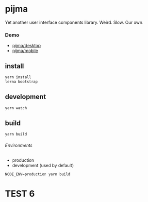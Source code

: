 # pijma
Yet another user interface components library. Weird. Slow. Our own.

### Demo
* [pijma/desktop](https://qiwi.github.io/pijma/desktop)
* [pijma/mobile](https://qiwi.github.io/pijma/mobile)

## install
```bash
yarn install
lerna bootstrap
```

## development

```bash
yarn watch
```

## build

```bash
yarn build
```

###### Environments
* production
* development (used by default)

```
NODE_ENV=production yarn build
```

# TEST 6
